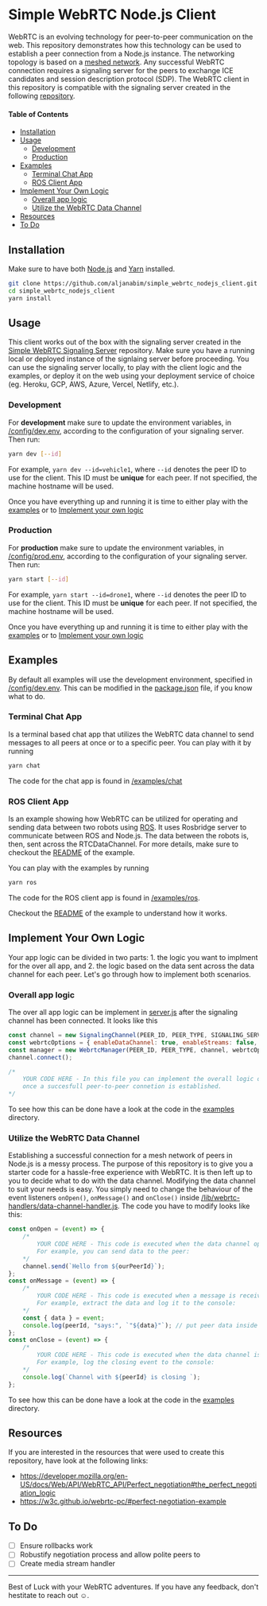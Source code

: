 # Simple WebRTC Node.js Client

WebRTC is an evolving technology for peer-to-peer communication on the web. This repository demonstrates how this technology can be used to establish a peer connection from a Node.js instance. The networking topology is based on a [meshed network](https://webrtcglossary.com/mesh/). Any successful WebRTC connection requires a signaling server for the peers to exchange ICE candidates and session description protocol (SDP). The WebRTC client in this repository is compatible with the signaling server created in the following [repository](https://github.com/aljanabim/simple_webrtc_signaling_server).

#### Table of Contents

-   [Installation](#Installation)
-   [Usage](#Usage)
    -   [Development](#Development)
    -   [Production](#Production)
-   [Examples](#Examples)
    -   [Terminal Chat App](#terminal-chat-app)
    -   [ROS Client App](#ros-client-app)
-   [Implement Your Own Logic](#implement-your-own-logic)
    -   [Overall app logic](#overall-app-logic)
    -   [Utilize the WebRTC Data Channel](#utilize-the-webrtc-data-channel)
-   [Resources](#Resources)
-   [To Do](#to-do)

## Installation

Make sure to have both [Node.js](https://nodejs.org/en/download/) and [Yarn](https://classic.yarnpkg.com/en/docs/install) installed.

```bash
git clone https://github.com/aljanabim/simple_webrtc_nodejs_client.git
cd simple_webrtc_nodejs_client
yarn install
```

## Usage

This client works out of the box with the signaling server created in the [Simple WebRTC Signaling Server](https://github.com/aljanabim/simple_webrtc_signaling_server) repository. Make sure you have a running local or deployed instance of the signlaing server before proceeding. You can use the signaling server locally, to play with the client logic and the examples, or deploy it on the web using your deployment service of choice (eg. Heroku, GCP, AWS, Azure, Vercel, Netlify, etc.).

### Development

For **development** make sure to update the environment variables, in [/config/dev.env](/config/dev.env), according to the configuration of your signaling server. Then run:

```bash
yarn dev [--id]
```

For example, `yarn dev --id=vehicle1`, where `--id` denotes the peer ID to use for the client. This ID must be **unique** for each peer. If not specified, the machine hostname will be used.

Once you have everything up and running it is time to either play with the [examples](#Examples) or to [Implement your own logic](#implement-your-own-logic)

### Production

For **production** make sure to update the environment variables, in [/config/prod.env](/config/prod.env), according to the configuration of your signaling server. Then run:

```bash
yarn start [--id]
```

For example, `yarn start --id=drone1`, where `--id` denotes the peer ID to use for the client. This ID must be **unique** for each peer. If not specified, the machine hostname will be used.

Once you have everything up and running it is time to either play with the [examples](#Examples) or to [Implement your own logic](#implement-your-own-logic)

## Examples

By default all examples will use the development environment, specified in [/config/dev.env](/config/dev.env). This can be modified in the [package.json](package.json) file, if you know what to do.

### Terminal Chat App

Is a terminal based chat app that utilizes the WebRTC data channel to send messages to all peers at once or to a specific peer. You can play with it by running

```bash
yarn chat
```

The code for the chat app is found in [/examples/chat](/examples/chat)

### ROS Client App

Is an example showing how WebRTC can be utilized for operating and sending data between two robots using [ROS](https://www.ros.org/). It uses Rosbridge server to communicate between ROS and Node.js. The data between the robots is, then, sent across the RTCDataChannel. For more details, make sure to checkout the [README](./examples/ros/README.md) of the example.

You can play with the examples by running

```bash
yarn ros
```

The code for the ROS client app is found in [/examples/ros](/examples/ros).

Checkout the [README](./examples/ros/README.md) of the example to understand how it works.

## Implement Your Own Logic

Your app logic can be divided in two parts: 1. the logic you want to implment for the over all app, and 2. the logic based on the data sent across the data channel for each peer. Let's go through how to implement both scenarios.

### Overall app logic

The over all app logic can be implement in [server.js](server.js) after the signaling channel has been connected. It looks like this

```javascript
const channel = new SignalingChannel(PEER_ID, PEER_TYPE, SIGNALING_SERVER_URL, TOKEN);
const webrtcOptions = { enableDataChannel: true, enableStreams: false, dataChannelHandler };
const manager = new WebrtcManager(PEER_ID, PEER_TYPE, channel, webrtcOptions);
channel.connect();

/*
    YOUR CODE HERE - In this file you can implement the overall logic of your application
    once a succesfull peer-to-peer connetion is established.
*/
```

To see how this can be done have a look at the code in the [examples](/examples) directory.

### Utilize the WebRTC Data Channel

Establishing a successful connection for a mesh network of peers in Node.js is a messy process. The purpose of this repository is to give you a starter code for a hassle-free experience with WebRTC. It is then left up to you to decide what to do with the data channel. Modifying the data channel to suit your needs is easy. You simply need to change the behaviour of the event listeners `onOpen()`, `onMessage()` and `onClose()` inside [/lib/webrtc-handlers/data-channel-handler.js](/lib/webrtc-handlers/data-channel-handler.js). The code you have to modify looks like this:

```javascript
const onOpen = (event) => {
    /* 
        YOUR CODE HERE - This code is executed when the data channel opens.
        For example, you can send data to the peer:
    */
    channel.send(`Hello from ${ourPeerId}`);
};
const onMessage = (event) => {
    /* 
        YOUR CODE HERE - This code is executed when a message is received from the peer.
        For example, extract the data and log it to the console:
    */
    const { data } = event;
    console.log(peerId, "says:", `"${data}"`); // put peer data inside quotation marks
};
const onClose = (event) => {
    /* 
        YOUR CODE HERE - This code is executed when the data channel is closed.
        For example, log the closing event to the console:
    */
    console.log(`Channel with ${peerId} is closing `);
};
```

To see how this can be done have a look at the code in the [examples](/examples) directory.

## Resources

If you are interested in the resources that were used to create this repository, have look at the following links:

-   https://developer.mozilla.org/en-US/docs/Web/API/WebRTC_API/Perfect_negotiation#the_perfect_negotiation_logic
-   https://w3c.github.io/webrtc-pc/#perfect-negotiation-example

## To Do

-   [ ] Ensure rollbacks work
-   [ ] Robustify negotiation process and allow polite peers to
-   [ ] Create media stream handler

---

Best of Luck with your WebRTC adventures. If you have any feedback, don't hestitate to reach out ☺.
